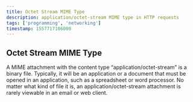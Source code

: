 ```yaml
---
title: Octet Stream MIME Type
description: application/octet-stream MIME type in HTTP requests
tags: ['programming', 'networking']
timestamp: 1557717106000
---
```


## Octet Stream MIME Type

A MIME attachment with the content type “application/octet-stream” is a binary file. Typically, it will be an application or a document that must be opened in an application, such as a spreadsheet or word processor. No matter what kind of file it is, an application/octet-stream attachment is rarely viewable in an email or web client.

<PostDate />
<PageTags />
